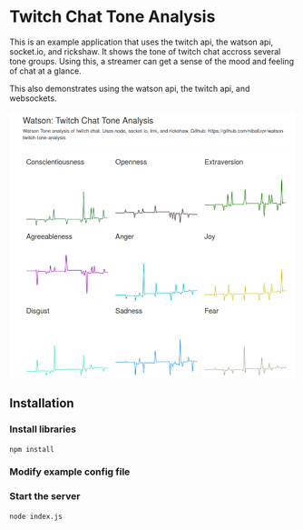 # Twitch Chat Tone Analysis

This is an example application that uses the twitch api, the watson api, socket.io, and rickshaw. It shows the tone of twitch chat accross several tone groups. Using this, a streamer can get a sense of the mood and feeling of chat at a glance.

This also demonstrates using the watson api, the twitch api, and websockets.


![Tone Analysis Screenshot](watson-twitch-tone-analysis.png)


## Installation


### Install libraries



```shell
npm install
```


### Modify example config file


### Start the server


```shell
node index.js
```
